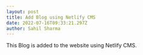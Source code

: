 ```yaml
---
layout: post
title: Add Blog using Netlify CMS
date: 2022-07-16T09:33:21.297Z
author: Sahil Sharma
---
```

This Blog is added to the website using Netlify CMS.